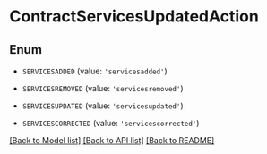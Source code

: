 # ContractServicesUpdatedAction


## Enum

* `SERVICESADDED` (value: `'servicesadded'`)

* `SERVICESREMOVED` (value: `'servicesremoved'`)

* `SERVICESUPDATED` (value: `'servicesupdated'`)

* `SERVICESCORRECTED` (value: `'servicescorrected'`)

[[Back to Model list]](../README.md#documentation-for-models) [[Back to API list]](../README.md#documentation-for-api-endpoints) [[Back to README]](../README.md)


